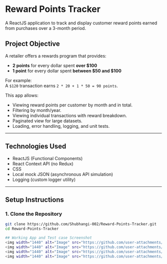 
# Reward Points Tracker 

A ReactJS application to track and display customer reward points earned from purchases over a 3-month period.

## Project Objective

A retailer offers a rewards program that provides:
- **2 points** for every dollar spent **over $100**
- **1 point** for every dollar spent **between $50 and $100**

For example:  
A `$120` transaction earns `2 * 20 + 1 * 50 = 90 points`.

This app allows:
- Viewing reward points per customer by month and in total.
- Filtering by month/year.
- Viewing individual transactions with reward breakdown.
- Paginated view for large datasets.
- Loading, error handling, logging, and unit tests.

---

## Technologies Used

- ReactJS (Functional Components)
- React Context API (no Redux)
- CSS
- Local mock JSON (asynchronous API simulation)
- Logging (custom logger utility)

---

## Setup Instructions

### 1. Clone the Repository
```bash
git clone https://github.com/Shubhangi-002/Reward-Points-Tracker.git
cd Reward-Points-Tracker

## Working App and Test case Screenshot
<img width="1440" alt="Image" src="https://github.com/user-attachments/assets/133b6eef-184a-433c-90ac-bc3311b33e9a" />
<img width="1440" alt="Image" src="https://github.com/user-attachments/assets/1374f41b-775e-484f-ac79-1839f67b163e" />
<img width="1440" alt="Image" src="https://github.com/user-attachments/assets/4336efd5-8d3b-437a-a548-fab1115942d2" />
<img width="1440" alt="Image" src="https://github.com/user-attachments/assets/d5de8b2e-7fa7-45f5-ba71-2d29656e2d94" />







